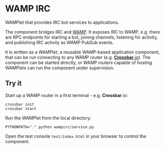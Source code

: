 # WAMP IRC

WAMPlet that provides IRC bot services to applications.

The component bridges IRC and [WAMP](http://wamp.ws). It exposes IRC to WAMP, e.g. there are RPC endpoints for starting a bot, joining channels, listening for activity, and publishing IRC activity as WAMP PubSub events.

It is written as a WAMPlet, a reusable WAMP-based application component, that can be run connecting to any WAMP router (e.g. [**Crossbar**.io](https://github.com/crossbario/crossbar/wiki)). The component can be started directly, or WAMP routers capable of *hosting* WAMPlets can run the component under supervision.

## Try it

Start up a WAMP router in a first terminal - e.g. **Crossbar**.io:

```shell
crossbar init
crossbar start
```

Run the WAMPlet from the local directory:

```shell
PYTHONPATH="." python wampirc/service.py
```

Open the test console `test/index.html` in your browser to control the component.
